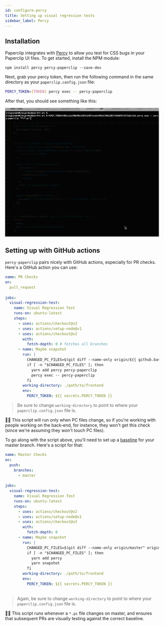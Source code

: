 ```yaml
---
id: configure-percy
title: Setting up visual regression tests
sidebar_label: Percy
---
```


## Installation

Paperclip integrates with [Percy](https://percy.io) to allow you test for CSS bugs in your Paperclip UI files. To get started, install the NPM module:

```
npm install percy percy-paperclip --save-dev
```

Next, grab your percy token, then run the following command in the same directory as your `paperclip.config.json` file:


```bash
PERCY_TOKEN=[TOKEN] percy exec -- percy-paperclip
```

After that, you should see something like this:

![Percy demo](/img/snapshot.gif)


## Setting up with GitHub actions

`percy-paperclip` pairs nicely with GitHub actions, especially for PR checks. Here's a GitHub action you can use: 

```yml
name: PR Checks
on:  
  pull_request

jobs:
  visual-regression-test:
    name: Visual Regression Test
    runs-on: ubuntu-latest
    steps:
      - uses: actions/checkout@v2
      - uses: actions/setup-node@v1
      - uses: actions/checkout@v2
        with:
          fetch-depth: 0 # fetches all branches
      - name: Maybe snapshot
        run: |
          CHANGED_PC_FILES=$(git diff --name-only origin/${{ github.base_ref }} origin/${{ github.head_ref }} -- "./**/*.pc")
          if [ -n "$CHANGED_PC_FILES" ]; then
            yarn add percy percy-paperclip
            percy exec -- percy-paperclip
          fi
        working-directory: ./path/to/frontend
        env: 
          PERCY_TOKEN: ${{ secrets.PERCY_TOKEN }}
```

> Be sure to change `working-directory` to point to where your `paperclip.config.json` file is. 

☝🏻 This script will run only when PC files change, so if you're working with people working on the back-end, for instance, they won't get this check (since we're assuming they won't touch PC files). 

To go along with the script above, you'll need to set up a [baseline](https://docs.percy.io/docs/baseline-picking-logic) for your master branch. Here's a script for that:

```yml
name: Master Checks
on:
  push:
    branches:
      - master
    
jobs:
  visual-regression-test:
    name: Visual Regression Test
    runs-on: ubuntu-latest
    steps:
      - uses: actions/checkout@v2
      - uses: actions/setup-node@v1
      - uses: actions/checkout@v2
        with:
          fetch-depth: 0
      - name: Maybe snapshot
        run: |
          CHANGED_PC_FILES=$(git diff --name-only origin/master^ origin/master -- "./**/*.pc")
          if [ -n "$CHANGED_PC_FILES" ]; then
            yarn add percy
            yarn snapshot
          fi
        working-directory: ./path/to/frontend
        env: 
          PERCY_TOKEN: ${{ secrets.PERCY_TOKEN }}
          
```

> Again, be sure to change `working-directory` to point to where your `paperclip.config.json` file is. 

☝🏻 This script runs whenever a `*.pc` file changes on master, and ensures that subsequent PRs are visually testing against the correct baseline.


